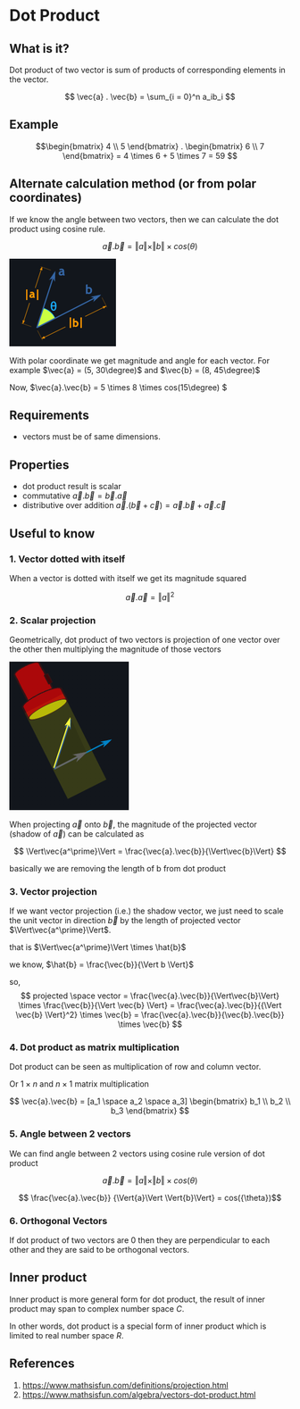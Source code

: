 # Dot Product

## What is it?

Dot product of two vector is sum of products of corresponding elements in the vector.

$$ \vec{a} . \vec{b} = \sum_{i = 0}^n a_ib_i $$

## Example

$$\begin{bmatrix} 4 \\
5 \end{bmatrix} . \begin{bmatrix} 6 \\
7 \end{bmatrix} = 4 \times 6 + 5 \times 7 = 59
$$

## Alternate calculation method (or from polar coordinates)

If we know the angle between two vectors, then we can calculate the dot product using cosine rule.

$$ \vec{a}.\vec{b} = \Vert{a}\Vert \times \Vert{b}\Vert \times cos({\theta})$$

![Image cos rule dot product from mathisfun](img/002.dot_product-2702165732.png)

With polar coordinate we get magnitude and angle for each vector. For example $\vec{a} = (5, 30\degree)$ and $\vec{b} = (8, 45\degree)$

Now, $\vec{a}.\vec{b} = 5 \times 8 \times cos(15\degree) $


## Requirements

* vectors must be of same dimensions.

## Properties

* dot product result is scalar
* commutative $\vec{a}.\vec{b} = \vec{b} . \vec{a}$
* distributive over addition $\vec{a}.(\vec{b} + \vec{c}) = \vec{a}.\vec{b} + \vec{a}.\vec{c}$

## Useful to know

### 1. Vector dotted with itself

When a vector is dotted with itself we get its magnitude squared

$$\vec{a} . \vec{a} =  {\Vert a \Vert}^2 $$

### 2. Scalar projection

Geometrically, dot product of two vectors is projection of one vector over the other then multiplying the magnitude of those vectors

![Image projection - from mathisfun](img/002.dot_product-2702162106.png)

When projecting $\vec{a}$ onto $\vec{b}$, the magnitude of the projected vector (shadow of $\vec{a}$) can be calculated as

$$ \Vert\vec{a^\prime}\Vert = \frac{\vec{a}.\vec{b}}{\Vert\vec{b}\Vert} $$

basically we are removing the length of b from dot product

### 3. Vector projection

If we want vector projection (i.e.) the shadow vector, we just need to scale the unit vector in direction $\vec{b}$ by the length of projected vector $\Vert\vec{a^\prime}\Vert$.

that is $\Vert\vec{a^\prime}\Vert \times \hat{b}$

we know, $\hat{b} = \frac{\vec{b}}{\Vert b \Vert}$

so,
$$ projected \space vector = \frac{\vec{a}.\vec{b}}{\Vert\vec{b}\Vert} \times \frac{\vec{b}}{\Vert \vec{b} \Vert} = \frac{\vec{a}.\vec{b}}{{\Vert \vec{b} \Vert}^2} \times \vec{b} = \frac{\vec{a}.\vec{b}}{\vec{b}.\vec{b}} \times \vec{b} $$

### 4. Dot product as matrix multiplication

Dot product can be seen as multiplication of row and column vector.

Or $1\times n$ and $n\times 1$ matrix multiplication

$$ \vec{a}.\vec{b} = [a_1 \space a_2 \space a_3] \begin{bmatrix} b_1 \\
b_2 \\
b_3 \end{bmatrix} $$

### 5. Angle between 2 vectors

We can find angle between 2 vectors using cosine rule version of dot product

$$ \vec{a}.\vec{b} = \Vert{a}\Vert \times \Vert{b}\Vert \times cos({\theta})$$

$$ \frac{\vec{a}.\vec{b}} {\Vert{a}\Vert \Vert{b}\Vert} = cos({\theta})$$

### 6. Orthogonal Vectors

If dot product of two vectors are 0 then they are perpendicular to each other and they are said to be orthogonal vectors.

## Inner product

Inner product is more general form for dot product, the result of inner product may span to complex number space $C$.

In other words, dot product is a special form of inner product which is limited to real number space $R$.



<!-- * more details on vector projection below

$$ \begin{bmatrix} a & b \\
c & d \\ 
\end{bmatrix} \space .  \begin{bmatrix} e & f \\
g & h \\
\end{bmatrix} = (a \times e) + (b \times f) + (c \times g) + (d \times h) $$ -->

## References

1. <https://www.mathsisfun.com/definitions/projection.html>
2. <https://www.mathsisfun.com/algebra/vectors-dot-product.html>
